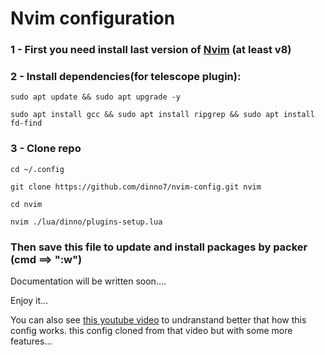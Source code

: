 # Nvim configuration
### 1 - First you need install last version of [Nvim](https://neovim.io/) (at least v8)

### 2 - Install dependencies(for telescope plugin):

```
sudo apt update && sudo apt upgrade -y
```

```
sudo apt install gcc && sudo apt install ripgrep && sudo apt install fd-find
```

### 3 - Clone repo

```
cd ~/.config
```
```
git clone https://github.com/dinno7/nvim-config.git nvim
```
```
cd nvim
```
```
nvim ./lua/dinno/plugins-setup.lua
```

### Then save this file to update and install packages by packer (cmd ==> ":w")

Documentation will be written soon....

Enjoy it...

You can also see [this youtube video](https://www.youtube.com/watch?v=vdn_pKJUda8&list=PLBMH5SxWG2tbceTDA-Xv4EuKNCX-PqtPX&index=9) to undranstand better that how this config works.
this config cloned from that video but with some more features...
